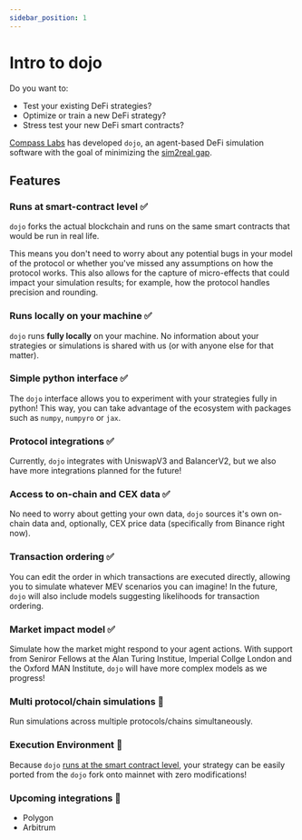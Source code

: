 ```yaml
---
sidebar_position: 1
---
```


# Intro to dojo

Do you want to:
- Test your existing DeFi strategies?
- Optimize or train a new DeFi strategy?
- Stress test your new DeFi smart contracts?

[Compass Labs](https://compasslabs.ai/) has developed `dojo`, an agent-based DeFi simulation software with the goal of minimizing the [sim2real gap](https://developer.nvidia.com/blog/closing-the-sim2real-gap-with-nvidia-isaac-sim-and-nvidia-isaac-replicator/).

## Features

### Runs at smart-contract level ✅
`dojo` forks the actual blockchain and runs on the same smart contracts that would be run in real life. 

This means you don't need to worry about any potential bugs in your model of the protocol or whether you've missed any assumptions on how the protocol works. This also allows for the capture of micro-effects that could impact your simulation results; for example, how the protocol handles precision and rounding.

### Runs locally on your machine ✅
`dojo` runs **fully locally** on your machine. No information about your strategies or simulations is shared with us (or with anyone else for that matter).

### Simple python interface ✅
The `dojo` interface allows you to experiment with your strategies fully in python! This way, you can take advantage of the ecosystem with packages such as `numpy`, `numpyro` or `jax`.

### Protocol integrations ✅
Currently, `dojo` integrates with UniswapV3 and BalancerV2, but we also have more integrations planned for the future!

### Access to on-chain and CEX data ✅
No need to worry about getting your own data, `dojo` sources it's own on-chain data and, optionally, CEX price data (specifically from Binance right now).

### Transaction ordering ✅
You can edit the order in which transactions are executed directly, allowing you to simulate whatever MEV scenarios you can imagine! In the future, `dojo` will also include  models suggesting likelihoods for transaction ordering.

### Market impact model ✅
Simulate how the market might respond to your agent actions. With support from Seniror Fellows at the Alan Turing Institue, Imperial Collge London and the Oxford MAN Institute, `dojo` will have more complex models as we progress!

### Multi protocol/chain simulations 👀
Run simulations across multiple protocols/chains simultaneously.

### Execution Environment 👀
Because `dojo` [runs at the smart contract level](#runs-at-smart-contract-level-), your strategy can be easily ported from the `dojo` fork onto mainnet with zero modifications!

### Upcoming integrations 👀
- Polygon
- Arbitrum


<!-- 
### Run our first simulation

## Generate a new site

Generate a new Docusaurus site using the **classic template**.

The classic template will automatically be added to your project after you run the command:

```bash
npm init docusaurus@latest my-website classic
```

You can type this command into Command Prompt, Powershell, Terminal, or any other integrated terminal of your code editor.

The command also installs all necessary dependencies you need to run Docusaurus.

## Start your site

Run the development server:

```bash
cd my-website
npm run start
```

The `cd` command changes the directory you're working with. In order to work with your newly created Docusaurus site, you'll need to navigate the terminal there.

The `npm run start` command builds your website locally and serves it through a development server, ready for you to view at http://localhost:3000/.

Open `docs/intro.md` (this page) and edit some lines: the site **reloads automatically** and displays your changes. -->
